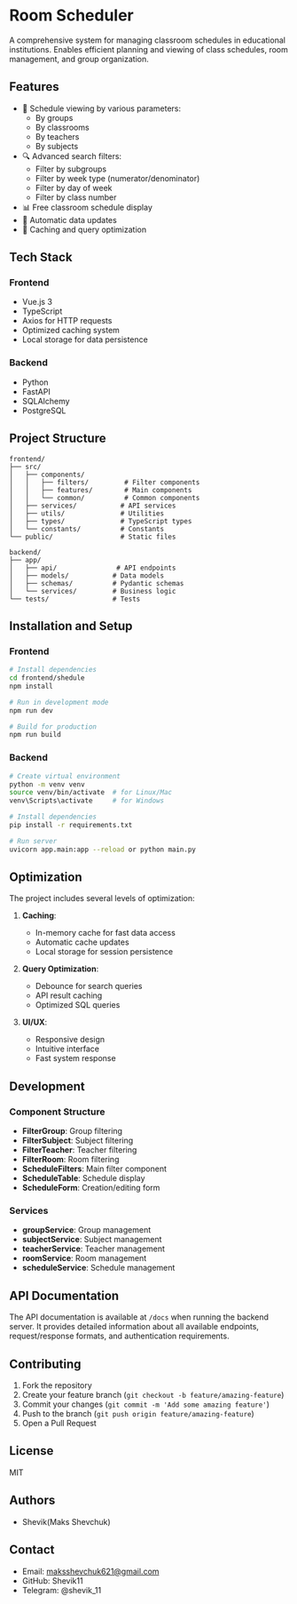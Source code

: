 # Room Scheduler

A comprehensive system for managing classroom schedules in educational institutions. Enables efficient planning and viewing of class schedules, room management, and group organization.

## Features

- 📅 Schedule viewing by various parameters:
  - By groups
  - By classrooms
  - By teachers
  - By subjects
- 🔍 Advanced search filters:
  - Filter by subgroups
  - Filter by week type (numerator/denominator)
  - Filter by day of week
  - Filter by class number
- 📊 Free classroom schedule display
- 🔄 Automatic data updates
- 💾 Caching and query optimization

## Tech Stack

### Frontend
- Vue.js 3
- TypeScript
- Axios for HTTP requests
- Optimized caching system
- Local storage for data persistence

### Backend
- Python
- FastAPI
- SQLAlchemy
- PostgreSQL

## Project Structure

```
frontend/
├── src/
│   ├── components/
│   │   ├── filters/         # Filter components
│   │   ├── features/        # Main components
│   │   └── common/          # Common components
│   ├── services/           # API services
│   ├── utils/              # Utilities
│   ├── types/              # TypeScript types
│   └── constants/          # Constants
└── public/                 # Static files

backend/
├── app/
│   ├── api/               # API endpoints
│   ├── models/           # Data models
│   ├── schemas/          # Pydantic schemas
│   └── services/         # Business logic
└── tests/                # Tests
```

## Installation and Setup

### Frontend

```bash
# Install dependencies
cd frontend/shedule
npm install

# Run in development mode
npm run dev

# Build for production
npm run build
```

### Backend

```bash
# Create virtual environment
python -m venv venv
source venv/bin/activate  # for Linux/Mac
venv\Scripts\activate     # for Windows

# Install dependencies
pip install -r requirements.txt

# Run server
uvicorn app.main:app --reload or python main.py
```

## Optimization

The project includes several levels of optimization:

1. **Caching**:
   - In-memory cache for fast data access
   - Automatic cache updates
   - Local storage for session persistence

2. **Query Optimization**:
   - Debounce for search queries
   - API result caching
   - Optimized SQL queries

3. **UI/UX**:
   - Responsive design
   - Intuitive interface
   - Fast system response

## Development

### Component Structure

- **FilterGroup**: Group filtering
- **FilterSubject**: Subject filtering
- **FilterTeacher**: Teacher filtering
- **FilterRoom**: Room filtering
- **ScheduleFilters**: Main filter component
- **ScheduleTable**: Schedule display
- **ScheduleForm**: Creation/editing form

### Services

- **groupService**: Group management
- **subjectService**: Subject management
- **teacherService**: Teacher management
- **roomService**: Room management
- **scheduleService**: Schedule management

## API Documentation

The API documentation is available at `/docs` when running the backend server. It provides detailed information about all available endpoints, request/response formats, and authentication requirements.

## Contributing

1. Fork the repository
2. Create your feature branch (`git checkout -b feature/amazing-feature`)
3. Commit your changes (`git commit -m 'Add some amazing feature'`)
4. Push to the branch (`git push origin feature/amazing-feature`)
5. Open a Pull Request

## License

MIT

## Authors

- Shevik(Maks Shevchuk)

## Contact

- Email: maksshevchuk621@gmail.com
- GitHub: Shevik11
- Telegram: @shevik_11
